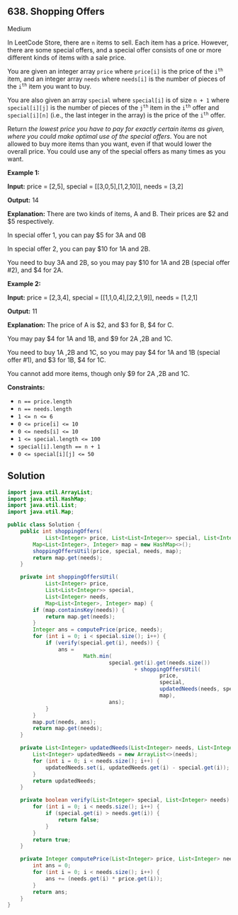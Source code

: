## 638\. Shopping Offers

Medium

In LeetCode Store, there are `n` items to sell. Each item has a price. However, there are some special offers, and a special offer consists of one or more different kinds of items with a sale price.

You are given an integer array `price` where `price[i]` is the price of the <code>i<sup>th</sup></code> item, and an integer array `needs` where `needs[i]` is the number of pieces of the <code>i<sup>th</sup></code> item you want to buy.

You are also given an array `special` where `special[i]` is of size `n + 1` where `special[i][j]` is the number of pieces of the <code>j<sup>th</sup></code> item in the <code>i<sup>th</sup></code> offer and `special[i][n]` (i.e., the last integer in the array) is the price of the <code>i<sup>th</sup></code> offer.

Return _the lowest price you have to pay for exactly certain items as given, where you could make optimal use of the special offers_. You are not allowed to buy more items than you want, even if that would lower the overall price. You could use any of the special offers as many times as you want.

**Example 1:**

**Input:** price = [2,5], special = [[3,0,5],[1,2,10]], needs = [3,2]

**Output:** 14

**Explanation:** There are two kinds of items, A and B. Their prices are $2 and $5 respectively. 

In special offer 1, you can pay $5 for 3A and 0B 

In special offer 2, you can pay $10 for 1A and 2B. 

You need to buy 3A and 2B, so you may pay $10 for 1A and 2B (special offer #2), and $4 for 2A.

**Example 2:**

**Input:** price = [2,3,4], special = [[1,1,0,4],[2,2,1,9]], needs = [1,2,1]

**Output:** 11

**Explanation:** The price of A is $2, and $3 for B, $4 for C. 

You may pay $4 for 1A and 1B, and $9 for 2A ,2B and 1C. 

You need to buy 1A ,2B and 1C, so you may pay $4 for 1A and 1B (special offer #1), and $3 for 1B, $4 for 1C. 

You cannot add more items, though only $9 for 2A ,2B and 1C.

**Constraints:**

*   `n == price.length`
*   `n == needs.length`
*   `1 <= n <= 6`
*   `0 <= price[i] <= 10`
*   `0 <= needs[i] <= 10`
*   `1 <= special.length <= 100`
*   `special[i].length == n + 1`
*   `0 <= special[i][j] <= 50`

## Solution

```java
import java.util.ArrayList;
import java.util.HashMap;
import java.util.List;
import java.util.Map;

public class Solution {
    public int shoppingOffers(
            List<Integer> price, List<List<Integer>> special, List<Integer> needs) {
        Map<List<Integer>, Integer> map = new HashMap<>();
        shoppingOffersUtil(price, special, needs, map);
        return map.get(needs);
    }

    private int shoppingOffersUtil(
            List<Integer> price,
            List<List<Integer>> special,
            List<Integer> needs,
            Map<List<Integer>, Integer> map) {
        if (map.containsKey(needs)) {
            return map.get(needs);
        }
        Integer ans = computePrice(price, needs);
        for (int i = 0; i < special.size(); i++) {
            if (verify(special.get(i), needs)) {
                ans =
                        Math.min(
                                special.get(i).get(needs.size())
                                        + shoppingOffersUtil(
                                                price,
                                                special,
                                                updatedNeeds(needs, special.get(i)),
                                                map),
                                ans);
            }
        }
        map.put(needs, ans);
        return map.get(needs);
    }

    private List<Integer> updatedNeeds(List<Integer> needs, List<Integer> special) {
        List<Integer> updatedNeeds = new ArrayList<>(needs);
        for (int i = 0; i < needs.size(); i++) {
            updatedNeeds.set(i, updatedNeeds.get(i) - special.get(i));
        }
        return updatedNeeds;
    }

    private boolean verify(List<Integer> special, List<Integer> needs) {
        for (int i = 0; i < needs.size(); i++) {
            if (special.get(i) > needs.get(i)) {
                return false;
            }
        }
        return true;
    }

    private Integer computePrice(List<Integer> price, List<Integer> needs) {
        int ans = 0;
        for (int i = 0; i < needs.size(); i++) {
            ans += (needs.get(i) * price.get(i));
        }
        return ans;
    }
}
```